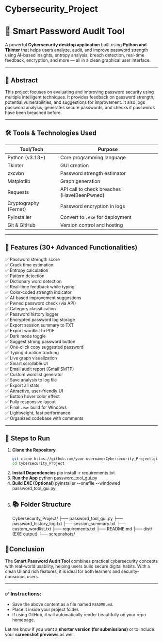 # Cybersecurity_Project
# 🔐 Smart Password Audit Tool

A powerful **Cybersecurity desktop application** built using **Python and Tkinter** that helps users analyze, audit, and improve password strength using AI-based insights, entropy analysis, breach detection, real-time feedback, encryption, and more — all in a clean graphical user interface.

---

## 📄 Abstract

This project focuses on evaluating and improving password security using multiple intelligent techniques. It provides feedback on password strength, potential vulnerabilities, and suggestions for improvement. It also logs password analysis, generates secure passwords, and checks if passwords have been breached before.

---

## 🛠️ Tools & Technologies Used

| Tool/Tech              | Purpose                                      |
|------------------------|----------------------------------------------|
| Python (v3.13+)        | Core programming language                    |
| Tkinter                | GUI creation                                 |
| zxcvbn                 | Password strength estimator                  |
| Matplotlib             | Graph generation                             |
| Requests               | API call to check breaches (HaveIBeenPwned) |
| Cryptography (Fernet)  | Password encryption in logs                  |
| PyInstaller            | Convert to `.exe` for deployment             |
| Git & GitHub           | Version control and hosting                  |

---

## 🚀 Features (30+ Advanced Functionalities)

✅ Password strength score  
✅ Crack time estimation  
✅ Entropy calculation  
✅ Pattern detection  
✅ Dictionary word detection  
✅ Real-time feedback while typing  
✅ Color-coded strength indicator  
✅ AI-based improvement suggestions  
✅ Pwned password check (via API)  
✅ Category classification  
✅ Password history logger  
✅ Encrypted password log storage  
✅ Export session summary to TXT  
✅ Export wordlist to PDF  
✅ Dark mode toggle  
✅ Suggest strong password button  
✅ One-click copy suggested password  
✅ Typing duration tracking  
✅ Live graph visualization  
✅ Smart scrollable UI  
✅ Email audit report (Gmail SMTP)  
✅ Custom wordlist generator  
✅ Save analysis to log file  
✅ Export all stats  
✅ Attractive, user-friendly UI  
✅ Button hover color effect  
✅ Fully responsive layout  
✅ Final `.exe` build for Windows  
✅ Lightweight, fast performance  
✅ Organized codebase with comments  

---

## 🔧 Steps to Run

1. **Clone the Repository**  
   ```bash
   git clone https://github.com/your-username/Cybersecurity_Project.git
   cd Cybersecurity_Project
2. __Install Dependencies__
    pip install -r requirements.txt
3. __Run the App__
    python password_tool_gui.py
4. __Build EXE (Optional)__
   pyinstaller --onefile --windowed password_tool_gui.py
5. ## 📚 Folder Structure
   Cybersecurity_Project/
├── password_tool_gui.py
├── password_history_log.txt
├── session_summary.txt
├── custom_wordlist.txt
├── requirements.txt
├── README.md
├── dist/ (EXE output)
└── screenshots/
## 🧾Conclusion
The __Smart Password Audit Tool__ combines practical cybersecurity concepts with real-world usability, helping users build secure digital habits. With a clean UI and rich features, it is ideal for both learners and security-conscious users.

---

### ✅ Instructions:
- Save the above content as a file named `README.md`.
- Place it inside your project folder.
- If using GitHub, it will automatically render beautifully on your repo homepage.

Let me know if you want a **shorter version (for submissions)** or to include your **screenshot previews** as well.
